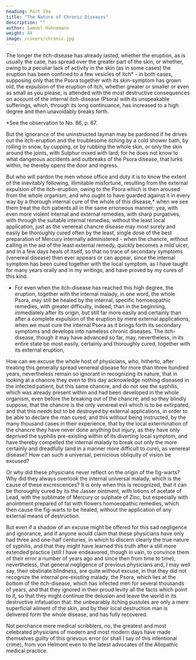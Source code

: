 ```yaml
---
heading: Part 19a
title: "The Nature of Chronic Diseases"
description: ""
author: Samuel Hahnemann
weight: 44
image: /covers/chronic.jpg
---
```



The longer the itch-disease has already lasted, whether the eruption, as is usually the case, has spread over the greater part of the skin, or whether, owing to a peculiar lack of activity in the skin (as in some cases) the eruption has been confined to a few vesicles of itch* - in both cases, supposing only that the Psora together with its skin-symptom has grown old, the expulsion of the eruption of itch, whether greater or smaller or even as small as you please, is attended with the most destructive consequences on account of the internal itch-disease (Psora) with its unspeakable sufferings, which, through its long continuance, has increased to a high degree and then unavoidably breaks forth.

*See the observation to No. 86, p. 67.


But the ignorance of the uninstructed layman may be pardoned if he drives out the itch-eruption and the troublesome itching by a cold shower bath, by rolling in snow, by cupping, or by rubbing the whole skin, or only the skin around the joints, with Sulphur mixed with lard; for he does not know to what dangerous accidents and outbreaks of the Psora disease, that lurks within, he thereby opens the door and ingress.

But who will pardon the men whose office and duty it is to know the extent of the inevitably following, illimitable misfortune, resulting from the external expulsion of the itch-eruption, owing to the Psora which is then aroused from the whole organism, and who ought to have guarded against it in every way by a thorough internal cure of the whole of this disease,* when we see them treat the itch patients all in the same erroneous manner; yea, with even more violent internal and external remedies, with sharp purgatives, with through the suitable internal remedies, without the least local application, just as the venereal chancre disease may most surely and easily be thoroughly cured often by the least, single dose of the best preparation of Mercury internally administered - when the chancre, without calling in the aid of the least external remedy, quickly becomes a mild ulcer, and in a few days heals of itself, so that no trace of secondary symptoms (venereal disease) then ever appears or can appear, since the internal symptom has been cured together with the local symptom, as I have taught for many years orally and in my writings, and have proved by my cures of this kind.

* For even when the itch-disease has reached this high degree, the eruption, together with the internal malady, in one word, the whole Psora, may still be healed by the internal, specific homoeopathic remedies, with greater difficulty, indeed, than in the beginning, immediately after its origin, but still far more easily and certainly than after a complete expulsion of the eruption by mere external applications, when we must cure the internal Psora as it brings forth its secondary symptoms and develops into nameless chronic diseases. The itch-disease, though it may have advanced so far, may, nevertheless, in its entire state be most easily, certainly and thoroughly cured, together with its external eruption,

How can we excuse the whole host of physicians, who, hitherto, after treating this generally spread venereal disease for more than three hundred years, nevertheless remain so ignorant in recognizing its nature, that in looking at a chancre they even to this day acknowledge nothing diseased in the infected patient, but this same chancre, and do not see the syphilis, which was already present within and had been developed in the whole organism, even before the breaking out of the chancre; and so they blindly suppose, that the chancre is the only venereal evil which is to be extirpated, and that this needs but to be destroyed by external applications, in order to be able to declare the man cured; and this without being instructed, by the many thousand cases in their experience, that by the local extermination of the chancre they have never done anything but injury, as they have only deprived the syphilis pre-existing within of its diverting local symptom, and have thereby compelled the internal malady to break out only the more certainly and dreadfully (and in a manner more difficult to cure), as venereal disease? How can such a universal, pernicious obliquity of vision be excused?

Or why did these physicians never reflect on the origin of the fig-warts? Why did they always overlook the internal universal malady, which is the cause of these excrescences? It is only when this is recognized, that it can be thoroughly cured by its the Jasser ointment, with lotions of acetate of Lead, with the sublimate of Mercury or sulphate of Zinc, but especially with anointment prepared of fat with flowers homoeopathic remedies, which then cause the fig-warts to be healed, without the application of any external means of destruction.

But even if a shadow of an excuse might be offered for this sad negligence and ignorance, and if anyone would claim that these physicians have only had three and one-half centuries, in which to discern clearly the true nature of syphilis, and that they might have learned this truth after a still more extended practice (still I have endeavored, though in vain, to convince them of their error a number of years ago and since then from time to time), nevertheless, that general negligence of previous physicians and, I may well say, their obstinate blindness, are quite without excuse, in that they did not recognize the internal pre-existing malady, the Psora, which lies at the bottom of the itch-disease, which has infected men for several thousands of years, and that they ignored in their proud levity all the facts which point to it, so that they might continue the delusion and leave the world in its destructive infatuation that: the unbearably itching pustules are only a mere superficial ailment of the skin, and by their local destruction man is delivered form the whole disease, and has fully recovered.

Not perchance mere medical scribblers, no, the greatest and most celebrated physicians of modern and most modern days have made themselves guilty of this grievous error (or shall I say of this intentional crime), from von Helmont even to the latest advocates of the Allopathic medical practice.

 